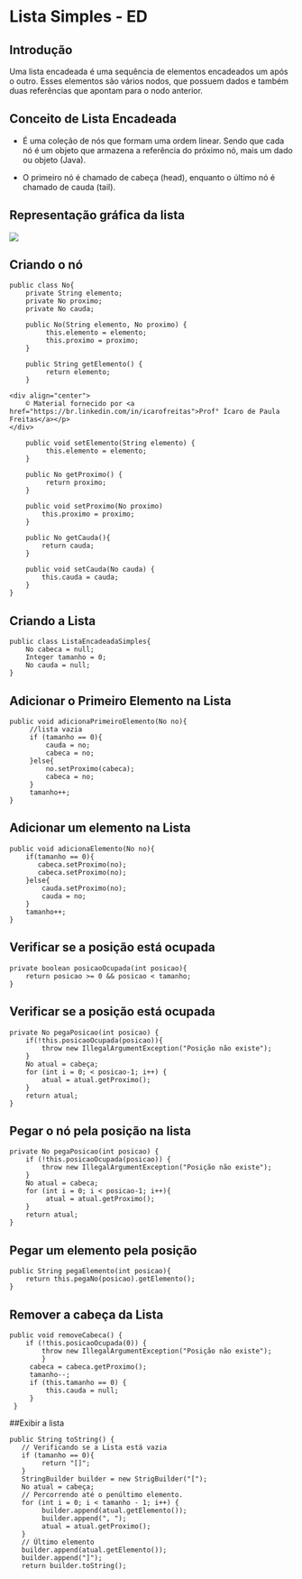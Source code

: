 # Lista Simples - ED

## Introdução

Uma lista encadeada é uma sequência de elementos encadeados um após o outro. Esses elementos são vários nodos, que possuem dados e também duas referências que apontam para o nodo anterior.


## Conceito de Lista Encadeada

- É uma coleção de nós que formam uma ordem linear. Sendo que cada nó é um objeto que armazena a referência do próximo nó, mais um dado ou objeto (Java).

- O primeiro nó é chamado de cabeça (head), enquanto o último nó é chamado de cauda (tail).

## Representação gráfica da lista

<img src="https://i.imgur.com/M7biZTl.png">

## Criando o nó

```
public class No{
    private String elemento;
    private No proximo; 
    private No cauda;
    
    public No(String elemento, No proximo) {
         this.elemento = elemento;
         this.proximo = proximo;
    }
    
    public String getElemento() { 
         return elemento; 
    }

<div align="center">
    © Material fornecido por <a href="https://br.linkedin.com/in/icarofreitas">Prof° Ícaro de Paula Freitas</a></p>
</div>

    public void setElemento(String elemento) { 
         this.elemento = elemento;
    }
    
    public No getProximo() {
         return proximo;
    }
    
    public void setProximo(No proximo)
        this.proximo = proximo;
    }
    
    public No getCauda(){
        return cauda;
    }
    
    public void setCauda(No cauda) { 
        this.cauda = cauda;
    }
}
```

## Criando a Lista

```
public class ListaEncadeadaSimples{ 
    No cabeca = null;
    Integer tamanho = 0;
    No cauda = null;
}
```

## Adicionar o Primeiro Elemento na Lista

```
public void adicionaPrimeiroElemento(No no){
     //lista vazia
     if (tamanho == 0){ 
         cauda = no;
         cabeca = no;
     }else{ 
         no.setProximo(cabeca);
         cabeca = no;
     }
     tamanho++;
}
```

## Adicionar um elemento na Lista

```
public void adicionaElemento(No no){
    if(tamanho == 0){
       cabeca.setProximo(no);
       cabeca.setProximo(no);
    }else{ 
        cauda.setProximo(no);
        cauda = no;
    }
    tamanho++;
}
```
## Verificar se a posição está ocupada

```
private boolean posicaoOcupada(int posicao){ 
    return posicao >= 0 && posicao < tamanho;
}
```

## Verificar se a posição está ocupada

```
private No pegaPosicao(int posicao) { 
    if(!this.posicaoOcupada(posicao)){
        throw new IllegalArgumentException("Posição não existe");
    }
    No atual = cabeça;
    for (int i = 0; < posicao-1; i++) {
        atual = atual.getProximo(); 
    }
    return atual;
}
```

## Pegar o nó pela posição na lista

```
private No pegaPosicao(int posicao) {
    if (!this.posicaoOcupada(posicao)) { 
        throw new IllegalArgumentException("Posição não existe");
    }
    No atual = cabeca;
    for (int i = 0; i < posicao-1; i++){ 
         atual = atual.getProximo();
    }
    return atual;
}
```

## Pegar um elemento pela posição 

```
public String pegaElemento(int posicao){ 
    return this.pegaNo(posicao).getElemento();
}
```

## Remover a cabeça da Lista

```
public void removeCabeca() {
    if (!this.posicaoOcupada(0)) {
        throw new IllegalArgumentException("Posição não existe");
        }
     cabeca = cabeca.getProximo();
     tamanho--;
     if (this.tamanho == 0) {
         this.cauda = null;
     }
 }
```

##Exibir a lista

```
public String toString() {
   // Verificando se a Lista está vazia
   if (tamanho == 0){ 
        return "[]";
   }
   StringBuilder builder = new StrigBuilder("[");
   No atual = cabeça;
   // Percorrendo até o penúltimo elemento.
   for (int i = 0; i < tamanho - 1; i++) {
        builder.append(atual.getElemento());
        builder.append(", ");
        atual = atual.getProximo();
   }
   // Último elemento
   builder.append(atual.getElemento());
   builder.append("]");
   return builder.toString();
```

